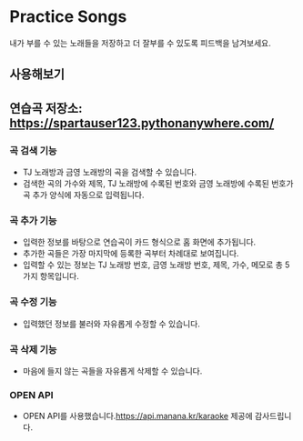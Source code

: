 # Practice Songs
내가 부를 수 있는 노래들을 저장하고 더 잘부를 수 있도록 피드백을 남겨보세요.

## 사용해보기
## 연습곡 저장소: <https://spartauser123.pythonanywhere.com/>

### 곡 검색 기능
- TJ 노래방과 금영 노래방의 곡을 검색할 수 있습니다.
- 검색한 곡의 가수와 제목, TJ 노래방에 수록된 번호와 금영 노래방에 수록된 번호가 곡 추가 양식에 자동으로 입력됩니다.

### 곡 추가 기능
- 입력한 정보를 바탕으로 연습곡이 카드 형식으로 홈 화면에 추가됩니다.
- 추가한 곡들은 가장 마지막에 등록한 곡부터 차례대로 보여집니다.
- 입력할 수 있는 정보는 TJ 노래방 번호, 금영 노래방 번호, 제목, 가수, 메모로 총 5가지 항목입니다.

### 곡 수정 기능
- 입력했던 정보를 불러와 자유롭게 수정할 수 있습니다.

### 곡 삭제 기능
- 마음에 들지 않는 곡들을 자유롭게 삭제할 수 있습니다.

### OPEN API
- OPEN API를 사용했습니다.<a href="https://api.manana.kr/karaoke" target="_blank">https://api.manana.kr/karaoke</a> 제공에 감사드립니다.

